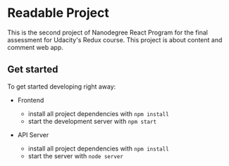 # Readable Project

This is the second project of Nanodegree React Program for the final assessment for Udacity's Redux course. This project is about content and comment web app.

## Get started

To get started developing right away:

* Frontend
    - install all project dependencies with `npm install`
    - start the development server with `npm start`
    
* API Server
    - install all project dependencies with `npm install`
    - start the server with `node server`

